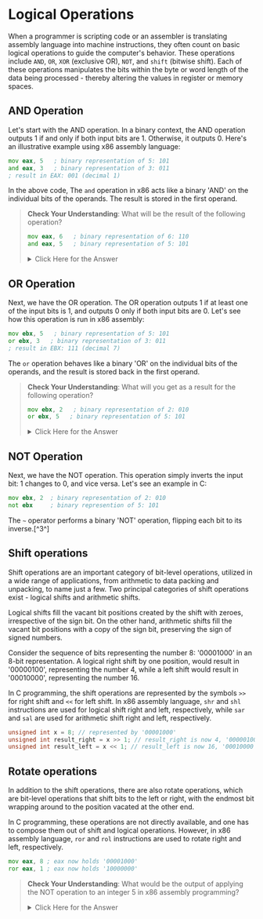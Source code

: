 # Logical Operations

When a programmer is scripting code or an assembler is translating assembly language into machine instructions, they often count on basic logical operations to guide the computer's behavior. These operations include `AND`, `OR`, `XOR` (exclusive OR), `NOT`, and `shift` (bitwise shift). Each of these operations manipulates the bits within the byte or word length of the data being processed - thereby altering the values in register or memory spaces.

## AND Operation

Let's start with the AND operation. In a binary context, the AND operation outputs 1 if and only if both input bits are 1. Otherwise, it outputs 0. Here's an illustrative example using x86 assembly language:

```asm
mov eax, 5   ; binary representation of 5: 101
and eax, 3   ; binary representation of 3: 011
; result in EAX: 001 (decimal 1)
```

In the above code, The `and` operation in x86 acts like a binary 'AND' on the individual bits of the operands. The result is stored in the first operand.

> **Check Your Understanding**: What will be the result of the following operation?
>
> ```asm
> mov eax, 6   ; binary representation of 6: 110
> and eax, 5   ; binary representation of 5: 101
> ```
>
> <details><summary>Click Here for the Answer</summary> The result is `100` (decimal 4), as this matches the places where both operands have 1s.
</details>

## OR Operation

Next, we have the OR operation. The OR operation outputs 1 if at least one of the input bits is 1, and outputs 0 only if both input bits are 0. Let's see how this operation is run in x86 assembly:

```asm
mov ebx, 5   ; binary representation of 5: 101
or ebx, 3   ; binary representation of 3: 011
; result in EBX: 111 (decimal 7)
```

The `or` operation behaves like a binary 'OR' on the individual bits of the operands, and the result is stored back in the first operand.

> **Check Your Understanding**: What will you get as a result for the following operation?
>
> ```asm
> mov ebx, 2   ; binary representation of 2: 010
> or ebx, 5   ; binary representation of 5: 101
> ```
>
> <details><summary>Click Here for the Answer</summary> The result will be `111` (decimal 7), as it includes all the locations where either operand has a bit set to 1. </details>

## NOT Operation

Next, we have the NOT operation. This operation simply inverts the input bit: 1 changes to 0, and vice versa. Let's see an example in C:

```asm
mov ebx, 2  ; binary representation of 2: 010
not ebx     ; binary represention of 5: 101
```

The `~` operator performs a binary 'NOT' operation, flipping each bit to its inverse.[^3^]

## Shift operations

Shift operations are an important category of bit-level operations, utilized in a wide range of applications, from arithmetic to data packing and unpacking, to name just a few. Two principal categories of shift operations exist - logical shifts and arithmetic shifts.

Logical shifts fill the vacant bit positions created by the shift with zeroes, irrespective of the sign bit. On the other hand, arithmetic shifts fill the vacant bit positions with a copy of the sign bit, preserving the sign of signed numbers.

Consider the sequence of bits representing the number 8: '00001000' in an 8-bit representation. A logical right shift by one position, would result in '00000100', representing the number 4, while a left shift would result in '00010000', representing the number 16. 

In C programming, the shift operations are represented by the symbols `>>` for right shift and `<<` for left shift. In x86 assembly language, `shr` and `shl` instructions are used for logical shift right and left, respectively, while `sar` and `sal` are used for arithmetic shift right and left, respectively.

```c
unsigned int x = 8; // represented by '00001000'
unsigned int result_right = x >> 1; // result_right is now 4, '00000100'
unsigned int result_left = x << 1; // result_left is now 16, '00010000'
```

## Rotate operations

In addition to the shift operations, there are also rotate operations, which are bit-level operations that shift bits to the left or right, with the endmost bit wrapping around to the position vacated at the other end. 

In C programming, these operations are not directly available, and one has to compose them out of shift and logical operations. However, in x86 assembly language, `ror` and `rol` instructions are used to rotate right and left, respectively.

```asm
mov eax, 8 ; eax now holds '00001000'
ror eax, 1 ; eax now holds '10000000'
```

> **Check Your Understanding**: What would be the output of applying the NOT operation to an integer 5 in x86 assembly programming?
> <details><summary>Click Here for the Answer</summary> The binary representation of 5 is 0101. Applying the NOT operation inverts this representation to 1010, which equates to -6 in two's complement form. </details>
